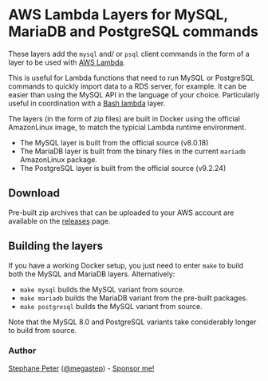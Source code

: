 # AWS Lambda Layers for MySQL, MariaDB and PostgreSQL commands

These layers add the `mysql` and/ or `psql` client commands in the form of a layer to be used with [AWS Lambda](https://aws.amazon.com/lambda/).

This is useful for Lambda functions that need to run MySQL or PostgreSQL commands to quickly import data to a RDS server, for example. It can be easier than using the MySQL API in the language of your choice. Particularly useful in coordination with a [Bash lambda](https://github.com/gkrizek/bash-lambda-layer) layer.

The layers (in the form of zip files) are built in Docker using the official AmazonLinux image, to match the typicial Lambda runtime environment.

- The MySQL layer is built from the official source (v8.0.18)
- The MariaDB layer is built from the binary files in the current `mariadb` AmazonLinux package.
- The PostgreSQL layer is built from the official source (v9.2.24)

## Download

Pre-built zip archives that can be uploaded to your AWS account are available on the [releases](https://github.com/megastep/mysql-lambda/releases) page.

## Building the layers

If you have a working Docker setup, you just need to enter `make` to build both the MySQL and MariaDB layers. Alternatively:

- `make mysql` builds the MySQL variant from source.
- `make mariadb` builds the MariaDB variant from the pre-built packages.
- `make postgresql` builds the MySQL variant from source.

Note that the MySQL 8.0 and PostgreSQL variants take considerably longer to build from source.

### Author

[Stephane Peter](https://stephanepeter.com/) ([@megastep](https://github.com/megastep)) - [Sponsor me!](https://github.com/sponsors/megastep)
